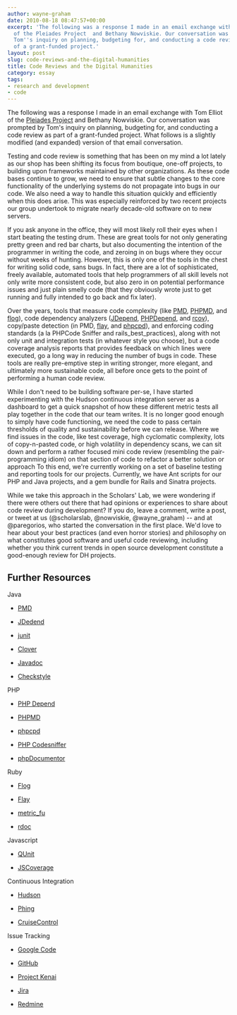 ```yaml
---
author: wayne-graham
date: 2010-08-18 08:47:57+00:00
excerpt: 'The following was a response I made in an email exchange with Tom Elliot
  of the Pleiades Project  and Bethany Nowviskie. Our conversation was prompted by
  Tom''s inquiry on planning, budgeting for, and conducting a code review as part
  of a grant-funded project.'
layout: post
slug: code-reviews-and-the-digital-humanities
title: Code Reviews and the Digital Humanities
category: essay
tags:
- research and development
- code
---
```


The following was a response I made in an email exchange with Tom Elliot of the [Pleiades Project](http://pleiades.stoa.org/) and Bethany Nowviskie. Our conversation was prompted by Tom's inquiry on planning, budgeting for, and conducting a code review as part of a grant-funded project. What follows is a slightly modified (and expanded) version of that email conversation.

Testing and code review is something that has been on my mind a lot lately as our shop has been shifting its focus from boutique, one-off projects, to building upon frameworks maintained by other organizations. As these code bases continue to grow, we need to ensure that subtle changes to the core functionality of the underlying systems do not propagate into bugs in our code. We also need a way to handle this situation quickly and efficiently when this does arise. This was especially reinforced by two recent projects our group undertook to migrate nearly decade-old software on to new servers.

If you ask anyone in the office, they will most likely roll their eyes when I start beating the testing drum. <!-- more --> These are great tools for not only generating pretty green and red bar charts, but also documenting the intention of the programmer in writing the code, and zeroing in on bugs where they occur without weeks of hunting. However, this is only one of the tools in the chest for writing solid code, sans bugs. In fact, there are a lot of sophisticated, freely available, automated tools that help programmers of all skill levels not only write more consistent code, but also zero in on potential performance issues and just plain smelly code (that they obviously wrote just to get running and fully intended to go back and fix later).

Over the years, tools that measure code complexity (like [PMD](http://pmd.sourceforge.net/), [PHPMD](http://phpmd.org/about.html), and [flog](http://ruby.sadi.st/Flog.html)), code dependency analyzers ([JDepend](http://www.clarkware.com/software/JDepend.html), [PHPDepend](http://pdepend.org/news.html), and [rcov](http://eigenclass.org/hiki.rb?rcov)), copy/paste detection (in PMD, [flay](http://ruby.sadi.st/Flay.html), and [phpcpd](http://github.com/sebastianbergmann/phpcpd)), and enforcing coding standards (a la PHPCode Sniffer and rails_best_practices), along with not only unit and integration tests (in whatever style you choose), but a code coverage analysis reports that provides feedback on which lines were executed, go a long way in reducing the number of bugs in code. These tools are really pre-emptive step in writing stronger, more elegant, and ultimately more sustainable code, all before once gets to the point of performing a human code review.

While I don't need to be building software per-se, I have started experimenting with the Hudson continuous integration server as a dashboard to get a quick snapshot of how these different metric tests all play together in the code that our team writes. It is no longer good enough to simply have code functioning, we need the code to pass certain thresholds of quality and sustainability before we can release. Where we find issues in the code, like test coverage, high cyclomatic complexity, lots of copy-n-pasted code, or high volatility in dependency scans, we can sit down and perform a rather focused mini code review (resembling the pair-programming idiom) on that section of code to refactor a better solution or approach To this end, we're currently working on a set of baseline testing and reporting tools for our projects. Currently, we have Ant scripts for our PHP and Java projects, and a gem bundle for Rails and Sinatra projects.

While we take this approach in the Scholars' Lab, we were wondering if there were others out there that had opinions or experiences to share about code review during development? If you do, leave a comment, write a post, or tweet at us (@scholarslab, @nowviskie, @wayne_graham) -- and at @paregorios, who started the conversation in the first place. We'd love to hear about your best practices (and even horror stories) and philosophy on what constitutes good software and useful code reviewing, including whether you think current trends in open source development constitute a good-enough review for DH projects.


## Further Resources


Java



	
  * [PMD](http://pmd.sourceforge.net/)

	
  * [JDedend](http://www.clarkware.com/software/JDepend.html)

	
  * [junit](http://www.junit.org/)

	
  * [Clover](http://www.atlassian.com/software/clover/)

	
  * [Javadoc](http://www.oracle.com/technetwork/java/javase/documentation/index-jsp-135444.html)

	
  * [Checkstyle](http://checkstyle.sourceforge.net/)


PHP

	
  * [PHP Depend](http://pdepend.org/news.html)

	
  * [PHPMD](http://phpmd.org/about.html)

	
  * [phpcpd](http://github.com/sebastianbergmann/phpcpd)

	
  * [PHP Codesniffer](http://pear.php.net/package/PHP_CodeSniffer/redirected)

	
  * [phpDocumentor](http://www.phpdoc.org/)


Ruby

	
  * [Flog](http://ruby.sadi.st/Flog.html)

	
  * [Flay](http://ruby.sadi.st/Flay.html)

	
  * [metric_fu](http://metric-fu.rubyforge.org/)

	
  * [rdoc](http://rdoc.sourceforge.net/)


Javascript

	
  * [QUnit](http://docs.jquery.com/QUnit)

	
  * [JSCoverage](http://siliconforks.com/jscoverage/)


Continuous Integration

	
  * [Hudson](http://hudson-ci.org/)

	
  * [Phing](http://phing.info/trac/)

	
  * [CruiseControl](http://cruisecontrol.sourceforge.net/)


Issue Tracking

	
  * [Google Code](https://code.google.com/hosting/)

	
  * [GitHub](http://github.com/)

	
  * [Project Kenai](http://kenai.com/)

	
  * [Jira](http://www.atlassian.com/software/jira/)

	
  * [Redmine](http://www.redmine.org/)


